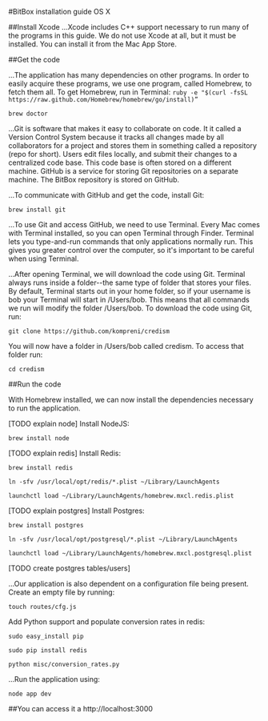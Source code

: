 #BitBox installation guide OS X

##Install Xcode
…Xcode includes C++ support necessary to run many of the programs in this guide. We do not use Xcode at all, but it must be installed. You can install it from the Mac App Store.

##Get the code

…The application has many dependencies on other programs. In order to easily acquire these programs, we use one program, called Homebrew, to fetch them all. To get Homebrew, run in Terminal:
`ruby -e "$(curl -fsSL https://raw.github.com/Homebrew/homebrew/go/install)”`

`brew doctor`


…Git is software that makes it easy to collaborate on code. It it called a Version Control System because it tracks all changes made by all collaborators for a project and stores them in something called a repository (repo for short). Users edit files locally, and submit their changes to a centralized code base. This code base is often stored on a different machine. GitHub is a service for storing Git repositories on a separate machine. The BitBox repository is stored on GitHub.

…To communicate with GitHub and get the code, install Git:

`brew install git`

…To use Git and access GitHub, we need to use Terminal. Every Mac comes with Terminal installed, so you can open Terminal through Finder. Terminal lets you type-and-run commands that only applications normally run. This gives you greater control over the computer, so it's important to be careful when using Terminal.

…After opening Terminal, we will download the code using Git. Terminal always runs inside a folder--the same type of folder that stores your files. By default, Terminal starts out in your home folder, so if your username is bob your Terminal will start in /Users/bob. This means that all commands we run will modify the folder /Users/bob. To download the code using Git, run:

`git clone https://github.com/kompreni/credism`

You will now have a folder in /Users/bob called credism. To access that folder run: 

`cd credism`

##Run the code

With Homebrew installed, we can now install the dependencies necessary to run the application. 

[TODO explain node]
Install NodeJS:

`brew install node`

[TODO explain redis]
Install Redis:

`brew install redis`

`ln -sfv /usr/local/opt/redis/*.plist ~/Library/LaunchAgents`

`launchctl load ~/Library/LaunchAgents/homebrew.mxcl.redis.plist`

[TODO explain postgres]
Install Postgres:

`brew install postgres`

`ln -sfv /usr/local/opt/postgresql/*.plist ~/Library/LaunchAgents`

`launchctl load ~/Library/LaunchAgents/homebrew.mxcl.postgresql.plist`

[TODO create postgres tables/users]

…Our application is also dependent on a configuration file being present. Create an empty file by running:

`touch routes/cfg.js`

Add Python support and populate conversion rates in redis:

`sudo easy_install pip`

`sudo pip install redis`

`python misc/conversion_rates.py`

…Run the application using:

`node app dev`

##You can access it a http://localhost:3000

	